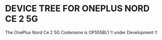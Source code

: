# DEVICE TREE FOR ONEPLUS NORD CE 2 5G

The OnePlus Nord Ce 2 5G Codename is OP555BL1
!! under Development !!